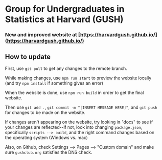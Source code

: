 # Group for Undergraduates in Statistics at Harvard (GUSH)

### New and improved website at [https://harvardgush.github.io/](https://harvardgush.github.io/)


## How to update
First, use `git pull` to get any changes to the remote branch. 

While making changes, use `npm run start` to preview the website locally (and try `npm install` if something gives an error)

When the website is done, use `npm run build` in order to get the final website. 

Then use `git add .`, `git commit -m "[INSERT MESSAGE HERE]"`, and `git push` for changes to be made on the website.

If changes aren't appearing on the website, try looking in "docs" to see if your changes are reflected--if not, look into changing `package.json`, specifically `scripts --> build`, and the right command changes based on the operating system (Windows vs. mac)

Also, on Github, check Settings --> Pages --> "Custom domain" and make sure `gushclub.org` satisfies the DNS check. 